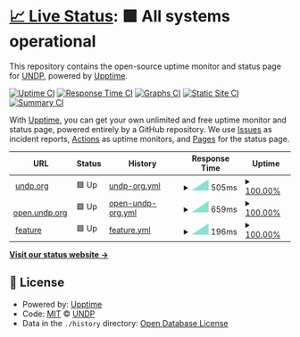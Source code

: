 # [📈 Live Status](https://undp.github.io/uptime-monitor): <!--live status--> **🟩 All systems operational**

This repository contains the open-source uptime monitor and status page for [UNDP](https://www.undp.org), powered by [Upptime](https://github.com/upptime/upptime).

[![Uptime CI](https://github.com/undp/uptime-monitor/workflows/Uptime%20CI/badge.svg)](https://github.com/undp/uptime-monitor/actions?query=workflow%3A%22Uptime+CI%22)
[![Response Time CI](https://github.com/undp/uptime-monitor/workflows/Response%20Time%20CI/badge.svg)](https://github.com/undp/uptime-monitor/actions?query=workflow%3A%22Response+Time+CI%22)
[![Graphs CI](https://github.com/undp/uptime-monitor/workflows/Graphs%20CI/badge.svg)](https://github.com/undp/uptime-monitor/actions?query=workflow%3A%22Graphs+CI%22)
[![Static Site CI](https://github.com/undp/uptime-monitor/workflows/Static%20Site%20CI/badge.svg)](https://github.com/undp/uptime-monitor/actions?query=workflow%3A%22Static+Site+CI%22)
[![Summary CI](https://github.com/undp/uptime-monitor/workflows/Summary%20CI/badge.svg)](https://github.com/undp/uptime-monitor/actions?query=workflow%3A%22Summary+CI%22)

With [Upptime](https://upptime.js.org), you can get your own unlimited and free uptime monitor and status page, powered entirely by a GitHub repository. We use [Issues](https://github.com/undp/uptime-monitor/issues) as incident reports, [Actions](https://github.com/undp/uptime-monitor/actions) as uptime monitors, and [Pages](https://undp.github.io/uptime-monitor) for the status page.

<!--start: status pages-->
<!-- This summary is generated by Upptime (https://github.com/upptime/upptime) -->
<!-- Do not edit this manually, your changes will be overwritten -->
<!-- prettier-ignore -->
| URL | Status | History | Response Time | Uptime |
| --- | ------ | ------- | ------------- | ------ |
| <img alt="" src="https://icons.duckduckgo.com/ip3/www.undp.org.ico" height="13"> [undp.org](https://www.undp.org) | 🟩 Up | [undp-org.yml](https://github.com/undp/uptime-monitor/commits/HEAD/history/undp-org.yml) | <details><summary><img alt="Response time graph" src="./graphs/undp-org/response-time-week.png" height="20"> 505ms</summary><br><a href="https://undp.github.io/uptime-monitor/history/undp-org"><img alt="Response time 505" src="https://img.shields.io/endpoint?url=https%3A%2F%2Fraw.githubusercontent.com%2Fundp%2Fuptime-monitor%2FHEAD%2Fapi%2Fundp-org%2Fresponse-time.json"></a><br><a href="https://undp.github.io/uptime-monitor/history/undp-org"><img alt="24-hour response time 505" src="https://img.shields.io/endpoint?url=https%3A%2F%2Fraw.githubusercontent.com%2Fundp%2Fuptime-monitor%2FHEAD%2Fapi%2Fundp-org%2Fresponse-time-day.json"></a><br><a href="https://undp.github.io/uptime-monitor/history/undp-org"><img alt="7-day response time 505" src="https://img.shields.io/endpoint?url=https%3A%2F%2Fraw.githubusercontent.com%2Fundp%2Fuptime-monitor%2FHEAD%2Fapi%2Fundp-org%2Fresponse-time-week.json"></a><br><a href="https://undp.github.io/uptime-monitor/history/undp-org"><img alt="30-day response time 505" src="https://img.shields.io/endpoint?url=https%3A%2F%2Fraw.githubusercontent.com%2Fundp%2Fuptime-monitor%2FHEAD%2Fapi%2Fundp-org%2Fresponse-time-month.json"></a><br><a href="https://undp.github.io/uptime-monitor/history/undp-org"><img alt="1-year response time 505" src="https://img.shields.io/endpoint?url=https%3A%2F%2Fraw.githubusercontent.com%2Fundp%2Fuptime-monitor%2FHEAD%2Fapi%2Fundp-org%2Fresponse-time-year.json"></a></details> | <details><summary><a href="https://undp.github.io/uptime-monitor/history/undp-org">100.00%</a></summary><a href="https://undp.github.io/uptime-monitor/history/undp-org"><img alt="All-time uptime 100.00%" src="https://img.shields.io/endpoint?url=https%3A%2F%2Fraw.githubusercontent.com%2Fundp%2Fuptime-monitor%2FHEAD%2Fapi%2Fundp-org%2Fuptime.json"></a><br><a href="https://undp.github.io/uptime-monitor/history/undp-org"><img alt="24-hour uptime 100.00%" src="https://img.shields.io/endpoint?url=https%3A%2F%2Fraw.githubusercontent.com%2Fundp%2Fuptime-monitor%2FHEAD%2Fapi%2Fundp-org%2Fuptime-day.json"></a><br><a href="https://undp.github.io/uptime-monitor/history/undp-org"><img alt="7-day uptime 100.00%" src="https://img.shields.io/endpoint?url=https%3A%2F%2Fraw.githubusercontent.com%2Fundp%2Fuptime-monitor%2FHEAD%2Fapi%2Fundp-org%2Fuptime-week.json"></a><br><a href="https://undp.github.io/uptime-monitor/history/undp-org"><img alt="30-day uptime 100.00%" src="https://img.shields.io/endpoint?url=https%3A%2F%2Fraw.githubusercontent.com%2Fundp%2Fuptime-monitor%2FHEAD%2Fapi%2Fundp-org%2Fuptime-month.json"></a><br><a href="https://undp.github.io/uptime-monitor/history/undp-org"><img alt="1-year uptime 100.00%" src="https://img.shields.io/endpoint?url=https%3A%2F%2Fraw.githubusercontent.com%2Fundp%2Fuptime-monitor%2FHEAD%2Fapi%2Fundp-org%2Fuptime-year.json"></a></details>
| <img alt="" src="https://icons.duckduckgo.com/ip3/open.undp.org.ico" height="13"> [open.undp.org](https://open.undp.org) | 🟩 Up | [open-undp-org.yml](https://github.com/undp/uptime-monitor/commits/HEAD/history/open-undp-org.yml) | <details><summary><img alt="Response time graph" src="./graphs/open-undp-org/response-time-week.png" height="20"> 659ms</summary><br><a href="https://undp.github.io/uptime-monitor/history/open-undp-org"><img alt="Response time 659" src="https://img.shields.io/endpoint?url=https%3A%2F%2Fraw.githubusercontent.com%2Fundp%2Fuptime-monitor%2FHEAD%2Fapi%2Fopen-undp-org%2Fresponse-time.json"></a><br><a href="https://undp.github.io/uptime-monitor/history/open-undp-org"><img alt="24-hour response time 659" src="https://img.shields.io/endpoint?url=https%3A%2F%2Fraw.githubusercontent.com%2Fundp%2Fuptime-monitor%2FHEAD%2Fapi%2Fopen-undp-org%2Fresponse-time-day.json"></a><br><a href="https://undp.github.io/uptime-monitor/history/open-undp-org"><img alt="7-day response time 659" src="https://img.shields.io/endpoint?url=https%3A%2F%2Fraw.githubusercontent.com%2Fundp%2Fuptime-monitor%2FHEAD%2Fapi%2Fopen-undp-org%2Fresponse-time-week.json"></a><br><a href="https://undp.github.io/uptime-monitor/history/open-undp-org"><img alt="30-day response time 659" src="https://img.shields.io/endpoint?url=https%3A%2F%2Fraw.githubusercontent.com%2Fundp%2Fuptime-monitor%2FHEAD%2Fapi%2Fopen-undp-org%2Fresponse-time-month.json"></a><br><a href="https://undp.github.io/uptime-monitor/history/open-undp-org"><img alt="1-year response time 659" src="https://img.shields.io/endpoint?url=https%3A%2F%2Fraw.githubusercontent.com%2Fundp%2Fuptime-monitor%2FHEAD%2Fapi%2Fopen-undp-org%2Fresponse-time-year.json"></a></details> | <details><summary><a href="https://undp.github.io/uptime-monitor/history/open-undp-org">100.00%</a></summary><a href="https://undp.github.io/uptime-monitor/history/open-undp-org"><img alt="All-time uptime 100.00%" src="https://img.shields.io/endpoint?url=https%3A%2F%2Fraw.githubusercontent.com%2Fundp%2Fuptime-monitor%2FHEAD%2Fapi%2Fopen-undp-org%2Fuptime.json"></a><br><a href="https://undp.github.io/uptime-monitor/history/open-undp-org"><img alt="24-hour uptime 100.00%" src="https://img.shields.io/endpoint?url=https%3A%2F%2Fraw.githubusercontent.com%2Fundp%2Fuptime-monitor%2FHEAD%2Fapi%2Fopen-undp-org%2Fuptime-day.json"></a><br><a href="https://undp.github.io/uptime-monitor/history/open-undp-org"><img alt="7-day uptime 100.00%" src="https://img.shields.io/endpoint?url=https%3A%2F%2Fraw.githubusercontent.com%2Fundp%2Fuptime-monitor%2FHEAD%2Fapi%2Fopen-undp-org%2Fuptime-week.json"></a><br><a href="https://undp.github.io/uptime-monitor/history/open-undp-org"><img alt="30-day uptime 100.00%" src="https://img.shields.io/endpoint?url=https%3A%2F%2Fraw.githubusercontent.com%2Fundp%2Fuptime-monitor%2FHEAD%2Fapi%2Fopen-undp-org%2Fuptime-month.json"></a><br><a href="https://undp.github.io/uptime-monitor/history/open-undp-org"><img alt="1-year uptime 100.00%" src="https://img.shields.io/endpoint?url=https%3A%2F%2Fraw.githubusercontent.com%2Fundp%2Fuptime-monitor%2FHEAD%2Fapi%2Fopen-undp-org%2Fuptime-year.json"></a></details>
| <img alt="" src="https://icons.duckduckgo.com/ip3/feature.undp.org.ico" height="13"> [feature](https://feature.undp.org) | 🟩 Up | [feature.yml](https://github.com/undp/uptime-monitor/commits/HEAD/history/feature.yml) | <details><summary><img alt="Response time graph" src="./graphs/feature/response-time-week.png" height="20"> 196ms</summary><br><a href="https://undp.github.io/uptime-monitor/history/feature"><img alt="Response time 196" src="https://img.shields.io/endpoint?url=https%3A%2F%2Fraw.githubusercontent.com%2Fundp%2Fuptime-monitor%2FHEAD%2Fapi%2Ffeature%2Fresponse-time.json"></a><br><a href="https://undp.github.io/uptime-monitor/history/feature"><img alt="24-hour response time 196" src="https://img.shields.io/endpoint?url=https%3A%2F%2Fraw.githubusercontent.com%2Fundp%2Fuptime-monitor%2FHEAD%2Fapi%2Ffeature%2Fresponse-time-day.json"></a><br><a href="https://undp.github.io/uptime-monitor/history/feature"><img alt="7-day response time 196" src="https://img.shields.io/endpoint?url=https%3A%2F%2Fraw.githubusercontent.com%2Fundp%2Fuptime-monitor%2FHEAD%2Fapi%2Ffeature%2Fresponse-time-week.json"></a><br><a href="https://undp.github.io/uptime-monitor/history/feature"><img alt="30-day response time 196" src="https://img.shields.io/endpoint?url=https%3A%2F%2Fraw.githubusercontent.com%2Fundp%2Fuptime-monitor%2FHEAD%2Fapi%2Ffeature%2Fresponse-time-month.json"></a><br><a href="https://undp.github.io/uptime-monitor/history/feature"><img alt="1-year response time 196" src="https://img.shields.io/endpoint?url=https%3A%2F%2Fraw.githubusercontent.com%2Fundp%2Fuptime-monitor%2FHEAD%2Fapi%2Ffeature%2Fresponse-time-year.json"></a></details> | <details><summary><a href="https://undp.github.io/uptime-monitor/history/feature">100.00%</a></summary><a href="https://undp.github.io/uptime-monitor/history/feature"><img alt="All-time uptime 100.00%" src="https://img.shields.io/endpoint?url=https%3A%2F%2Fraw.githubusercontent.com%2Fundp%2Fuptime-monitor%2FHEAD%2Fapi%2Ffeature%2Fuptime.json"></a><br><a href="https://undp.github.io/uptime-monitor/history/feature"><img alt="24-hour uptime 100.00%" src="https://img.shields.io/endpoint?url=https%3A%2F%2Fraw.githubusercontent.com%2Fundp%2Fuptime-monitor%2FHEAD%2Fapi%2Ffeature%2Fuptime-day.json"></a><br><a href="https://undp.github.io/uptime-monitor/history/feature"><img alt="7-day uptime 100.00%" src="https://img.shields.io/endpoint?url=https%3A%2F%2Fraw.githubusercontent.com%2Fundp%2Fuptime-monitor%2FHEAD%2Fapi%2Ffeature%2Fuptime-week.json"></a><br><a href="https://undp.github.io/uptime-monitor/history/feature"><img alt="30-day uptime 100.00%" src="https://img.shields.io/endpoint?url=https%3A%2F%2Fraw.githubusercontent.com%2Fundp%2Fuptime-monitor%2FHEAD%2Fapi%2Ffeature%2Fuptime-month.json"></a><br><a href="https://undp.github.io/uptime-monitor/history/feature"><img alt="1-year uptime 100.00%" src="https://img.shields.io/endpoint?url=https%3A%2F%2Fraw.githubusercontent.com%2Fundp%2Fuptime-monitor%2FHEAD%2Fapi%2Ffeature%2Fuptime-year.json"></a></details>

<!--end: status pages-->

[**Visit our status website →**](https://undp.github.io/uptime-monitor)

## 📄 License

- Powered by: [Upptime](https://github.com/upptime/upptime)
- Code: [MIT](./LICENSE) © [UNDP](https://www.undp.org)
- Data in the `./history` directory: [Open Database License](https://opendatacommons.org/licenses/odbl/1-0/)
